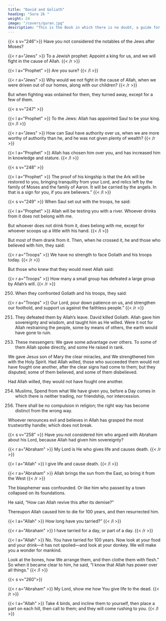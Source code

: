 ```yaml
---
title: "David and Goliath"
heading: "Sura 2k "
weight: 24
image: "/covers/quran.jpg"
description: "This is the Book in which there is no doubt, a guide for the righteous."
---
```



{{< s v="246">}} Have you not considered the notables of the Jews after Moses? 


{{< r a="Jews" >}}
To a Jewish prophet: Appoint a king for us, and we will fight in the cause of Allah.
{{< /r >}}

{{< l a="Prophet" >}}
Are you sure?
{{< /l >}} 

<!-- He said, “Is it possible that, if fighting was ordained for you, you would not fight?” -->

{{< r a="Jews" >}}
Why would we not fight in the cause of Allah, when we were driven out of our homes, along with our children?
{{< /r >}}

But when fighting was ordained for them, they turned away, except for a few of them. 


{{< s v="247" >}} 

<!-- Their prophet said to them,  -->

{{< l a="Prophet" >}}
To the Jews: Allah has appointed Saul to be your king.
{{< /l >}}

{{< r a="Jews" >}}
How can Saul have authority over us, when we are more worthy of authority than he, and he was not given plenty of wealth?
{{< /r >}}

{{< l a="Prophet" >}}
Allah has chosen him over you, and has increased him in knowledge and stature.
{{< /l >}}

{{< s v="248" >}}

{{< l a="Prophet" >}}
The proof of his kingship is that the Ark will be restored to you, bringing tranquility from your Lord, and relics left by the family of Moses and the family of Aaron. It will be carried by the angels. In that is a sign for you, if you are believers.”
{{< /l >}}




{{< s v="249" >}} When Saul set out with the troops, he said:

{{< l a="Prophet" >}}
Allah will be testing you with a river. Whoever drinks from it does not belong with me. 

But whoever does not drink from it, does belong with me, except for whoever scoops up a little with his hand.
{{< /l >}}


But most of them drank from it. Then, when he crossed it, he and those who believed with him, they said:

{{< r a="Troops" >}}
We have no strength to face Goliath and his troops today.
{{< /r >}}

But those who knew that they would meet Allah said:

{{< r a="Troops" >}}
How many a small group has defeated a large group by Allah’s will.
{{< /r >}}


250. When they confronted Goliath and his troops, they said:

{{< r a="Troops" >}}
Our Lord, pour down patience on us, and strengthen our foothold, and support us against the faithless people.”
{{< /r >}}

251. They defeated them by Allah’s leave. David killed Goliath. Allah gave him sovereignty and wisdom, and taught him as He willed. Were it not for Allah restraining the people, some by means of others, the earth would have gone to ruin. 

<!-- 252. These are Allah’s revelations, which We
recite to you in truth. You are one of the mes-
sengers. -->

253. These messengers: We gave some advantage over others. To some of them Allah spoke directly, and some He raised in rank.

We gave Jesus son of Mary the clear miracles, and We strengthened him with the Holy Spirit. Had Allah willed, those who succeeded them would not have fought one another, after the clear signs had come to them; but they disputed; some of them believed, and some of
them disbelieved. 

Had Allah willed, they would not have fought one another.

254. Muslims,  Spend from what We have given you, before a Day comes in which there is neither trading, nor friendship, nor intercession. <!-- The disbelievers are the wrong-doers. -->

<!-- 255. Allah! There is no god except He, the Living, the Everlasting. Neither slumber overtakes Him, nor sleep. To Him belongs every-
thing in the heavens and everything on earth.

Who is he that can intercede with Him except with His permission? He knows what is before them, and what is behind them; and they cannot grasp any of His knowledge, except as He wills. His Throne extends over the heavens and the earth, and their preservation does
not burden Him. He is the Most High, the Great. -->

256. There shall be no compulsion in religion;
the right way has become distinct from the
wrong way. 

Whoever renounces evil and believes in Allah has grasped the most trustworthy handle; which does not break.


<!-- 257. Allah is the Lord of those who believe; He brings them out of darkness and into light. As
for those who disbelieve, their lords are the evil ones; they bring them out of light and
into darkness—these are the inmates of the Fire, in which they will abide forever. -->


{{< s v="258" >}} Have you not considered him who argued with Abraham about his Lord, because Allah had given him sovereignty? 


{{< r a="Abraham" >}}
My Lord is He who gives life and causes death.
{{< /r >}}

{{< l a="Allah" >}}
I give life and cause death.
{{< /l >}}

{{< r a="Abraham" >}}
Allah brings the sun from the East, so bring it from the West
{{< /r >}}

The blasphemer was confounded.  Or like him who passed by a town collapsed on its foundations. 

He said, “How can Allah revive this after its demise?” 

Thereupon Allah caused him to die for 100 years, and then resurrected him. 

{{< l a="Allah" >}}
How long have you tarried?” 
{{< /l >}}

{{< r a="Abraham" >}}
I have tarried for a day, or part of a day.
{{< /r >}}


{{< l a="Allah" >}}
No. You have tarried for 100 years.  Now look at your food and your drink—it has not spoiled—and look at your donkey. We will make you a wonder for mankind. 

Look at the bones, how We arrange them, and then clothe them with flesh.” So when it became clear to him, he said, “I know that Allah has power over all things.”
{{< /l >}}


{{< s v="260">}} 

{{< r a="Abraham" >}}
My Lord, show me how You give life to the dead.
{{< /r >}}

<!-- He said, “Have you not believed?” 
He said, “Yes, but to put my heart at ease.”  -->


{{< l a="Allah" >}}
Take 4 birds, and incline them to yourself, then place a part on each hill, then call to them; and they will come rushing to you. 
{{< /l >}}
